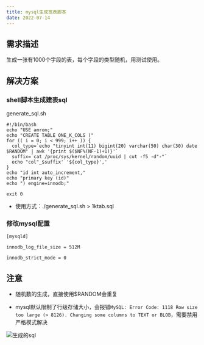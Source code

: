 ```yaml
---
title: mysql生成宽表脚本 
date: 2022-07-14
---
```


## 需求描述

生成一张有1000个字段的表，每个字段的类型随机，用测试使用。

## 解决方案

### shell脚本生成建表sql

generate_sql.sh

```shell
#!/bin/bash 
echo "USE amrom;"
echo "CREATE TABLE ONE_K_COLS (" 
for (( i = 0; i < 999; i++ )) {
  col_type=`echo "tinyint int(11) bigint(20) varchar(50) char(30) date  $RANDOM" | awk '{print $($NF%(NF-1)+1)}'`
  suffix=`cat /proc/sys/kernel/random/uuid | cut -f5 -d"-"`
  echo "col"_$suffix' '${col_type}','
} 
echo "id int auto_increment," 
echo "primary key (id)" 
echo ") engine=innodb;" 
 
exit 0
```

- 使用方式：./generate_sql.sh > 1ktab.sql

### 修改mysql配置

```shell
[mysqld]

innodb_log_file_size = 512M

innodb_strict_mode = 0
```

## 注意

- 随机数的生成，直接使用$RANDOM会重复

- mysql默认限制了行级存储大小，会报错`MySQL: Error Code: 1118 Row size too large (> 8126). Changing some columns to TEXT or BLOB`，需要禁用严格模式解决

![生成的sql](/images/mysql-1k-cols.png)
